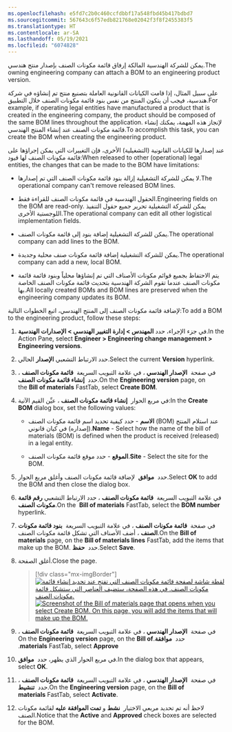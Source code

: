 ```yaml
---
ms.openlocfilehash: e5fd7c2b0c460ccfdbbf17a548fbd45b417bdbd7
ms.sourcegitcommit: 567643c6f57edb821768e02042f3f8f2455383f5
ms.translationtype: HT
ms.contentlocale: ar-SA
ms.lasthandoff: 05/19/2021
ms.locfileid: "6074828"
---
```

<span data-ttu-id="73e10-101">يمكن للشركة الهندسية المالكة إرفاق قائمة مكونات الصنف بإصدار منتج هندسي.</span><span class="sxs-lookup"><span data-stu-id="73e10-101">The owning engineering company can attach a BOM to an engineering product version.</span></span>

<span data-ttu-id="73e10-102">على سبيل المثال، إذا قامت الكيانات القانونية العاملة بتصنيع منتج تم إنشاؤه في شركة هندسية، فيجب أن يتكون المنتج من نفس بنود قائمة مكونات الصنف خلال التطبيق.</span><span class="sxs-lookup"><span data-stu-id="73e10-102">For example, if operating legal entities have manufactured a product that is created in the engineering company, the product should be composed of the same BOM lines throughout the application.</span></span> <span data-ttu-id="73e10-103">لإنجاز هذه المهمة، يمكنك إنشاء قائمة مكونات الصنف عند إنشاء المنتج الهندسي.</span><span class="sxs-lookup"><span data-stu-id="73e10-103">To accomplish this task, you can create the BOM when creating the engineering product.</span></span>

<span data-ttu-id="73e10-104">عند إصدارها للكيانات القانونية (التشغيلية) الأخرى، فإن التغييرات التي يمكن إجراؤها على قائمة مكونات الصنف لها قيود:</span><span class="sxs-lookup"><span data-stu-id="73e10-104">When released to other (operational) legal entities, the changes that can be made to the BOM have limitations:</span></span>

-   <span data-ttu-id="73e10-105">لا يمكن للشركة التشغيلية إزالة بنود قائمة مكونات الصنف التي تم إصدارها.</span><span class="sxs-lookup"><span data-stu-id="73e10-105">The operational company can't remove released BOM lines.</span></span>

-   <span data-ttu-id="73e10-106">الحقول الهندسية في قائمة مكونات الصنف للقراءة فقط.</span><span class="sxs-lookup"><span data-stu-id="73e10-106">Engineering fields on the BOM are read-only.</span></span> <span data-ttu-id="73e10-107">يمكن للشركة التشغيلية تحرير جميع حقول التنفيذ اللوجستية الأخرى.</span><span class="sxs-lookup"><span data-stu-id="73e10-107">The operational company can edit all other logistical implementation fields.</span></span>

-   <span data-ttu-id="73e10-108">يمكن للشركة التشغيلية إضافة بنود إلى قائمة مكونات الصنف.</span><span class="sxs-lookup"><span data-stu-id="73e10-108">The operational company can add lines to the BOM.</span></span>

-   <span data-ttu-id="73e10-109">يمكن للشركة التشغيلية إضافة قائمة مكونات صنف محلية وجديدة.</span><span class="sxs-lookup"><span data-stu-id="73e10-109">The operational company can add a new, local BOM.</span></span>

-   <span data-ttu-id="73e10-110">يتم الاحتفاظ بجميع قوائم مكونات الأصناف التي تم إنشاؤها محلياً وبنود قائمة قائمة مكونات الصنف عندما تقوم الشركة الهندسية بتحديث قائمة مكونات الصنف الخاصة بها.</span><span class="sxs-lookup"><span data-stu-id="73e10-110">All locally created BOMs and BOM lines are preserved when the engineering company updates its BOM.</span></span>

<span data-ttu-id="73e10-111">لإضافة قائمة مكونات الصنف إلى المنتج الهندسي، اتبع الخطوات التالية:</span><span class="sxs-lookup"><span data-stu-id="73e10-111">To add a BOM to the engineering product, follow these steps:</span></span>

1.  <span data-ttu-id="73e10-112">في جزء الإجراء، حدد **المهندس > إدارة التغيير الهندسي > الإصدارات الهندسية**.</span><span class="sxs-lookup"><span data-stu-id="73e10-112">In the Action Pane, select **Engineer > Engineering change management > Engineering versions**.</span></span>

1.  <span data-ttu-id="73e10-113">حدد الارتباط التشعبي **الإصدار** الحالي.</span><span class="sxs-lookup"><span data-stu-id="73e10-113">Select the current **Version** hyperlink.</span></span>

1.  <span data-ttu-id="73e10-114">في صفحة  **الإصدار الهندسي** ، في علامة التبويب السريعة  **‏‫قائمة مكونات الصنف‬** ، حدد  **إنشاء قائمة مكونات الصنف**.</span><span class="sxs-lookup"><span data-stu-id="73e10-114">On the **Engineering version** page, on the **Bill of materials** FastTab, select **Create BOM**.</span></span>

1.  <span data-ttu-id="73e10-115">في مربع الحوار  **إنشاء قائمة مكونات الصنف** ، عيِّن القيم الآتية:</span><span class="sxs-lookup"><span data-stu-id="73e10-115">In the **Create BOM** dialog box, set the following values:</span></span>

    - <span data-ttu-id="73e10-116">**الاسم** - حدد كيفية تحديد اسم قائمة مكونات الصنف (BOM) عند استلام المنتج (إصداره) في كيان قانوني.</span><span class="sxs-lookup"><span data-stu-id="73e10-116">**Name** - Select how the name of the bill of materials (BOM) is defined when the product is received (released) in a legal entity.</span></span>
    
    - <span data-ttu-id="73e10-117">**الموقع** - حدد موقع قائمة مكونات الصنف.</span><span class="sxs-lookup"><span data-stu-id="73e10-117">**Site** - Select the site for the BOM.</span></span>

1.  <span data-ttu-id="73e10-118">حدد  **موافق**  لإضافة قائمة مكونات الصنف وأغلق مربع الحوار.</span><span class="sxs-lookup"><span data-stu-id="73e10-118">Select **OK** to add the BOM and then close the dialog box.</span></span>

1.  <span data-ttu-id="73e10-119">في علامة التبويب السريعة  **قائمة مكونات الصنف** ، حدد الارتباط التشعبي **رقم قائمة مكونات الصنف**.</span><span class="sxs-lookup"><span data-stu-id="73e10-119">On the  **Bill of materials** FastTab, select the **BOM number** hyperlink.</span></span>

1.  <span data-ttu-id="73e10-120">في صفحة  **قائمة مكونات الصنف** ، في علامة التبويب السريعة  **بنود قائمة مكونات الصنف** ، أضف الأصناف التي تشكل قائمة مكونات الصنف.</span><span class="sxs-lookup"><span data-stu-id="73e10-120">On the **Bill of materials** page, on the **Bill of materials lines** FastTab, add the items that make up the BOM.</span></span> <span data-ttu-id="73e10-121">حدد  **حفظ**.</span><span class="sxs-lookup"><span data-stu-id="73e10-121">Select **Save**.</span></span>

1.  <span data-ttu-id="73e10-122">أغلق الصفحة.</span><span class="sxs-lookup"><span data-stu-id="73e10-122">Close the page.</span></span>

    > [!div class="mx-imgBorder"]
    > <span data-ttu-id="73e10-123">[![لقطة شاشة لصفحة قائمة مكونات الصنف التي تفتح عند تحديد إنشاء قائمة مكونات الصنف. في هذه الصفحة، ستضيف العناصر التي ستشكل قائمة مكونات الصنف.](../media/create-bom.png)](../media/create-bom.png#lightbox)</span><span class="sxs-lookup"><span data-stu-id="73e10-123">[![Screenshot of the Bill of materials page that opens when you select Create BOM. On this page, you will add the items that will make up the BOM.](../media/create-bom.png)](../media/create-bom.png#lightbox)</span></span>

1. <span data-ttu-id="73e10-124">في صفحة  **الإصدار الهندسي** ، في علامة التبويب السريعة  **‏‫قائمة مكونات الصنف‬** ، حدد  **‏‫موافقة**.</span><span class="sxs-lookup"><span data-stu-id="73e10-124">On the **Engineering version** page, on the **Bill of materials** FastTab, select **Approve**.</span></span>

1. <span data-ttu-id="73e10-125">في مربع الحوار الذي يظهر، حدد  **موافق**.</span><span class="sxs-lookup"><span data-stu-id="73e10-125">In the dialog box that appears, select **OK**.</span></span>

1. <span data-ttu-id="73e10-126">في صفحة  **الإصدار الهندسي** ، في علامة التبويب السريعة  **‏‫قائمة مكونات الصنف‬** ، حدد  **تنشيط**.</span><span class="sxs-lookup"><span data-stu-id="73e10-126">On the **Engineering version** page, on the **Bill of materials** FastTab, select **Activate**.</span></span>

1. <span data-ttu-id="73e10-127">لاحظ أنه تم تحديد مربعي الاختيار  **نشط** و **تمت الموافقة عليه** لقائمة مكونات الصنف.</span><span class="sxs-lookup"><span data-stu-id="73e10-127">Notice that the **Active** and **Approved** check boxes are selected for the BOM.</span></span>

